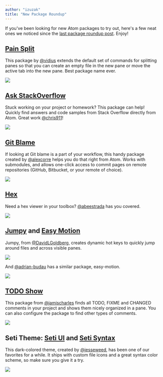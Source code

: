 ```yaml
---
author: "izuzak"
title: "New Package Roundup"
---
```


If you've been looking for new Atom packages to try out, here's a few neat ones we noticed since the [last package roundup post](/blog/2014/06/23/new-package-roundup). Enjoy!

<!--more-->

## [Pain Split](/packages/pain-split)

This package by [@vidius](https://github.com/vidius) extends the default set of commands for splitting panes so that you can create an empty file in the new pane or move the active tab into the new pane. Best package name ever.

![](https://cloud.githubusercontent.com/assets/38924/3859514/6ee3358c-1f19-11e4-9fd3-4514936025e8.gif)

## [Ask StackOverflow](/packages/ask-stack)

Stuck working on your project or homework? This package can help! Quickly find answers and code samples from Stack Overflow directly from Atom. Great work [@chris911](https://github.com/chris911)!

![](/assets/images/camo.githubusercontent.com/7d9fd80bdfa175b81e07ba28905dc4afc28bfd84/687474703a2f2f692e696d6775722e636f6d2f796e5a6c4f41542e676966)

## [Git Blame](/packages/git-blame)

If looking at Git blame is a part of your workflow, this handy package created by [@alexcorre](https://github.com/alexcorre) helps you do that right from Atom. Works with submodules, and allows one-click access to commit pages on remote repositories (GitHub, Bitbucket, or your remote of choice).

![](/assets/images/raw.githubusercontent.com/alexcorre/git-blame/master/images/screen-shot.png)

## [Hex](/packages/hex)

Need a hex viewer in your toolbox? [@abeestrada](https://github.com/abeestrada) has you covered.

![](https://cloud.githubusercontent.com/assets/7937/2545687/a57ab926-b61e-11e3-9460-40b6733313bc.gif)

## [Jumpy](/packages/jumpy) and [Easy Motion](/packages/easy-motion)

Jumpy, from [@DavidLGoldberg](https://github.com/DavidLGoldberg), creates dynamic hot keys to quickly jump around files and across visible panes.

![](/assets/images/raw.githubusercontent.com/DavidLGoldberg/jumpy/master/_images/jumpy.gif)

And [@adrian-budau](https://github.com/adrian-budau) has a similar package, easy-motion.

![](https://cloud.githubusercontent.com/assets/38924/3845557/ea7a8144-1e53-11e4-9945-7848b221fd21.gif)

## [TODO Show](/packages/todo-show)

This package from [@jamischarles](https://github.com/jamischarles) finds all TODO, FIXME and CHANGED comments in your project and shows them nicely organized in a pane. You can also configure the package to find other types of comments.

![](https://cloud.githubusercontent.com/assets/38924/3846231/c7713a2e-1e5a-11e4-9a3b-076c0f837e52.png)

## Seti Theme: [Seti UI](/themes/seti-ui) and [Seti Syntax](/themes/seti-syntax)

This dark-colored theme, created by [@jesseweed](https://github.com/jesseweed), has been one of our favorites for a while. It ships with custom file icons and a great syntax color scheme, so make sure you give it a try.

![](/assets/images/github.com/jesseweed/seti-ui/raw/master/screenshot.png)
